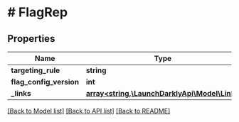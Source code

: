 # # FlagRep

## Properties

Name | Type | Description | Notes
------------ | ------------- | ------------- | -------------
**targeting_rule** | **string** |  | [optional]
**flag_config_version** | **int** |  | [optional]
**_links** | [**array<string,\LaunchDarklyApi\Model\Link>**](Link.md) |  |

[[Back to Model list]](../../README.md#models) [[Back to API list]](../../README.md#endpoints) [[Back to README]](../../README.md)
